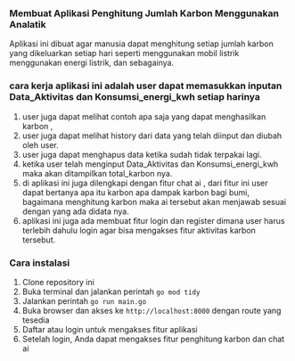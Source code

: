 ### Membuat Aplikasi Penghitung Jumlah Karbon Menggunakan Analatik
Aplikasi ini dibuat agar manusia dapat menghitung setiap jumlah karbon yang dikeluarkan setiap hari seperti menggunakan mobil listrik
menggunakan energi listrik, dan sebagainya.

### cara kerja aplikasi ini adalah user dapat memasukkan inputan Data_Aktivitas dan Konsumsi_energi_kwh setiap harinya
1. user juga dapat melihat contoh apa saja yang dapat menghasilkan karbon , 
2. user juga dapat melihat history dari data yang telah diinput dan diubah oleh user.
3. user juga dapat menghapus data ketika sudah tidak terpakai lagi.
4. ketika user telah menginput Data_Aktivitas dan Konsumsi_energi_kwh maka akan ditampilkan total_karbon nya.
5. di aplikasi ini juga dilengkapi dengan fitur chat ai , dari fitur ini user dapat bertanya apa itu karbon
apa dampak karbon bagi bumi, bagaimana menghitung karbon maka ai tersebut akan menjawab sesuai dengan yang ada didata nya.
6. aplikasi ini juga ada membuat fitur login dan register dimana user harus terlebih dahulu login agar bisa mengakses fitur aktivitas karbon tersebut.

### Cara instalasi
1. Clone repository ini
2. Buka terminal dan jalankan perintah `go mod tidy`
3. Jalankan perintah `go run main.go`
4. Buka browser dan akses ke `http://localhost:8000` dengan route yang tesedia
5. Daftar atau login untuk mengakses fitur aplikasi
6. Setelah login, Anda dapat mengakses fitur penghitung karbon dan chat ai